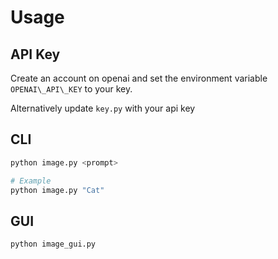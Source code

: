 # Usage
## API Key
Create an account on openai and set the environment variable `OPENAI\_API\_KEY` to your key.

Alternatively update `key.py` with your api key

## CLI
```bash
python image.py <prompt>

# Example
python image.py "Cat"
```

## GUI
```
python image_gui.py
```

